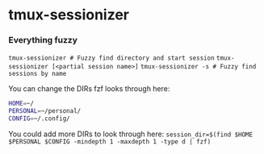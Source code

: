 # tmux-sessionizer

### Everything fuzzy

`tmux-sessionizer # Fuzzy find directory and start session`
`tmux-sessionizer [<partial session name>]`
`tmux-sessionizer -s # Fuzzy find sessions by name`

You can change the DIRs fzf looks through here:
```bash
HOME=~/
PERSONAL=~/personal/
CONFIG=~/.config/
```
You could add more DIRs to look through here:
```session_dir=$(find $HOME $PERSONAL $CONFIG -mindepth 1 -maxdepth 1 -type d | fzf)```

